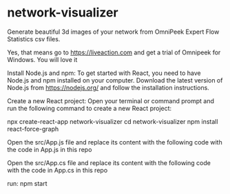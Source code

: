 # network-visualizer
Generate beautiful 3d images of your network from OmniPeek Expert Flow Statistics csv files. 

Yes, that means go to https://liveaction.com and get a trial of Omnipeek for Windows. You will love it

Install Node.js and npm:
To get started with React, you need to have Node.js and npm installed on your computer. Download the latest version of Node.js from https://nodejs.org/ and follow the installation instructions.

Create a new React project: 
Open your terminal or command prompt and run the following command to create a new React project:

npx create-react-app network-visualizer
cd network-visualizer
npm install react-force-graph

Open the src/App.js file and replace its content with the following code with the code in App.js in this repo

Open the src/App.cs file and replace its content with the following code with the code in App.cs in this repo

run: npm start





